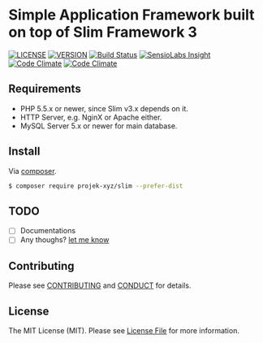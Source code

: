 # Simple Application Framework built on top of Slim Framework 3

[![LICENSE](https://img.shields.io/packagist/l/projek-xyz/slim.svg?style=flat-square)](LICENSE.md)
[![VERSION](https://img.shields.io/packagist/v/projek-xyz/slim.svg?style=flat-square)](https://github.com/projek-xyz/slim-skeleton/releases)
[![Build Status](https://img.shields.io/travis/projek-xyz/slim-framework/master.svg?style=flat-square)](https://travis-ci.org/projek-xyz/slim-framework)
[![SensioLabs Insight](https://img.shields.io/sensiolabs/i/54d5b9b0-46bb-45b3-bf83-03cb483b4a81.svg?style=flat-square)](https://insight.sensiolabs.com/projects/54d5b9b0-46bb-45b3-bf83-03cb483b4a81)
[![Code Climate](https://img.shields.io/codeclimate/github/projek-xyz/slim-framework.svg?style=flat-square)](https://codeclimate.com/github/projek-xyz/slim-framework)
[![Code Climate](https://img.shields.io/codeclimate/coverage/github/projek-xyz/slim-framework.svg?maxAge=2592000&style=flat-square)](https://codeclimate.com/github/projek-xyz/slim-framework)

## Requirements

- PHP 5.5.x or newer, since Slim v3.x depends on it.
- HTTP Server, e.g. NginX or Apache either.
- MySQL Server 5.x or newer for main database.

## Install

Via [composer](https://getcomposer.org/download/).

```bash
$ composer require projek-xyz/slim --prefer-dist
```

## TODO

- [ ] Documentations
- [ ] Any thoughs? [let me know](../../issues/new)

## Contributing

Please see [CONTRIBUTING](CONTRIBUTING.md) and [CONDUCT](CONDUCT.md) for details.

## License

The MIT License (MIT). Please see [License File](LICENSE.md) for more information.
